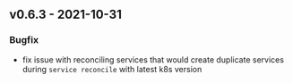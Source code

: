 ## v0.6.3 - 2021-10-31
### Bugfix
* fix issue with reconciling services that would create duplicate services during `service reconcile` with latest k8s version